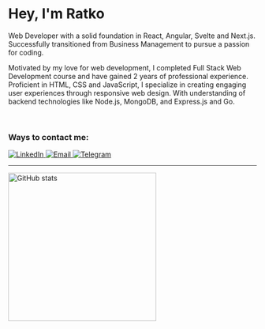 <h1>Hey, I'm Ratko</h1>

<p>Web Developer with a solid foundation in React, Angular, Svelte and Next.js. Successfully transitioned from Business Management to pursue a passion for coding.</p>

<p>Motivated by my love for web development, I completed Full Stack Web Development course and have gained 2 years of professional experience. Proficient in HTML, CSS and JavaScript, I specialize in creating engaging user experiences through responsive web design. With understanding of backend technologies like Node.js, MongoDB, and Express.js and Go.</p>
<br />
<h3>Ways to contact me:</h3>
<a href="https://linkedin.com/in/ratkosimidzija" target="_blank">
  <img src="https://img.shields.io/badge/LinkedIn-0077B5?style=for-the-badge&logo=linkedin&logoColor=white" alt="LinkedIn">
</a>
<a 
  href="mailto:sixra.rs@gmail.com" 
  target="_blank"
>
  <img 
    src="https://img.shields.io/badge/mail-007aff?style=for-the-badge&logo=icloud&logoColor=white" 
    alt="Email"
  >
</a>
<a 
  href="https://t.me/ratko_s" 
  target="_blank">
  <img 
    src="https://img.shields.io/badge/Telegram-2CA5E0?style=for-the-badge&logo=telegram&logoColor=white" 
    alt="Telegram"
  >
</a>
<hr>
<img 
  align="left" 
  width="300" 
  src="https://github-readme-stats.vercel.app/api/top-langs/?username=sixra&layout=compact&bg_color=66000000&text_color=5D6D7E&title_color=0078FF&border_color=66000000&langs_count=6" 
  alt="GitHub stats"
>
